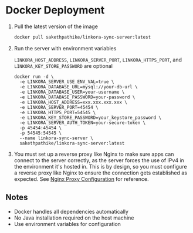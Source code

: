 # Docker Deployment

1. Pull the latest version of the image
    ```bash
    docker pull sakethpathike/linkora-sync-server:latest
    ```
2. Run the server with environment variables

    `LINKORA_HOST_ADDRESS`, `LINKORA_SERVER_PORT`, `LINKORA_HTTPS_PORT`, and `LINKORA_KEY_STORE_PASSWORD` are optional
    ```
    docker run -d \
      -e LINKORA_SERVER_USE_ENV_VAL=true \
      -e LINKORA_DATABASE_URL=mysql://your-db-url \
      -e LINKORA_DATABASE_USER=your-username \
      -e LINKORA_DATABASE_PASSWORD=your-password \
      -e LINKORA_HOST_ADDRESS=xxx.xxx.xxx.xxx \
      -e LINKORA_SERVER_PORT=45454 \
      -e LINKORA_HTTPS_PORT=54545 \
      -e LINKORA_KEY_STORE_PASSWORD=your_keystore_password \
      -e LINKORA_SERVER_AUTH_TOKEN=your-secure-token \
      -p 45454:45454 \
      -p 54545:54545 \
      --name linkora-sync-server \
      sakethpathike/linkora-sync-server:latest
    ```
3. You must set up a reverse proxy like Nginx to make sure apps can connect to the server correctly, as the server forces the use of IPv4 in the environment it's hosted in. This is by design, so you must configure a reverse proxy like Nginx to ensure the connection gets established as expected. See [Nginx Proxy Configuration](/advanced/nginx-websocket-proxy) for reference.


## Notes
- Docker handles all dependencies automatically
- No Java installation required on the host machine
- Use environment variables for configuration
